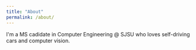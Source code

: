 ```yaml
---
title: "About"
permalink: /about/
---
```


I'm a MS cadidate in Computer Engineering @ SJSU who loves self-driving cars and computer vision.